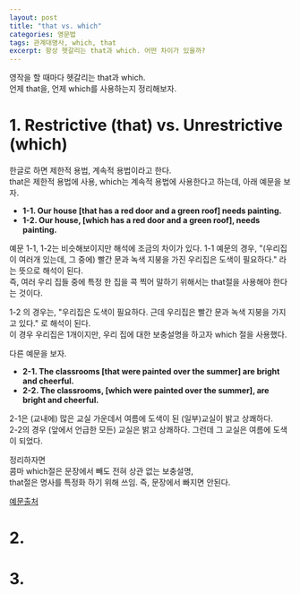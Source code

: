 ```yaml
---
layout: post
title: "that vs. which"
categories: 영문법
tags: 관계대명사, which, that
excerpt: 항상 헷갈리는 that과 which. 어떤 차이가 있을까?
--- 
```


영작을 할 때마다 헷갈리는 that과 which.  
언제 that을, 언제 which를 사용하는지 정리해보자.

# 1. Restrictive (that) vs. Unrestrictive (which)
한글로 하면 제한적 용법, 계속적 용법이라고 한다.  
that은 제한적 용법에 사용, which는 계속적 용법에 사용한다고 하는데, 아래 예문을 보자.

* **1-1. Our house [that has a red door and a green roof] needs painting.**
* **1-2. Our house, [which has a red door and a green roof], needs painting.**

예문 1-1, 1-2는 비슷해보이지만 해석에 조금의 차이가 있다.
1-1 예문의 경우, "(우리집이 여러개 있는데, 그 중에) 빨간 문과 녹색 지붕을 가진 우리집은 도색이 필요하다." 라는 뜻으로 해석이 된다.  
즉, 여러 우리 집들 중에 특정 한 집을 콕 찍어 말하기 위해서는 that절을 사용해야 한다는 것이다.

1-2 의 경우는, "우리집은 도색이 필요하다. 근데 우리집은 빨간 문과 녹색 지붕을 가지고 있다." 로 해석이 된다.  
이 경우 우리집은 1개이지만, 우리 집에 대한 보충설명을 하고자 which 절을 사용했다.

다른 예문을 보자.

* **2-1. The classrooms [that were painted over the summer] are bright and cheerful.**
* **2-2. The classrooms, [which were painted over the summer], are bright and cheerful.** 

2-1은 (교내에) 많은 교실 가운데서 여름에 도색이 된 (일부)교실이 밝고 상쾌하다.  
2-2의 경우 (앞에서 언급한 모든) 교실은 밝고 상쾌하다. 그런데 그 교실은 여름에 도색이 되었다.

정리하자면  
콤마 which절은 문장에서 빼도 전혀 상관 없는 보충설명,  
that절은 명사를 특정화 하기 위해 쓰임. 즉, 문장에서 빠지면 안된다.

[예문출처](http://www.getitwriteonline.com/archive/103103whichthat.htm)

# 2. 
# 3. 
